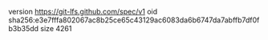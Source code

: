 version https://git-lfs.github.com/spec/v1
oid sha256:e3e7fffa802067ac8b25ce65c43129ac6083da6b6747da7abffb7df0fb3b35dd
size 4261
